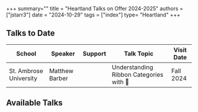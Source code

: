 +++
summary=""
title = "Heartland Talks on Offer 2024-2025"
authors = ["jstarr3"]
date = "2024-10-29"
tags = ["index"]
type= "Heartland"
+++

## Talks to Date

| School | Speaker | Support | Talk Topic | Visit Date |
| ------ | ------- | ------- | ---------- | ---------- |
| St. Ambrose University                  | Matthew Barber            |                       | Understanding Ribbon Categories with 🎀                                               | Fall  2024   |

## Available Talks